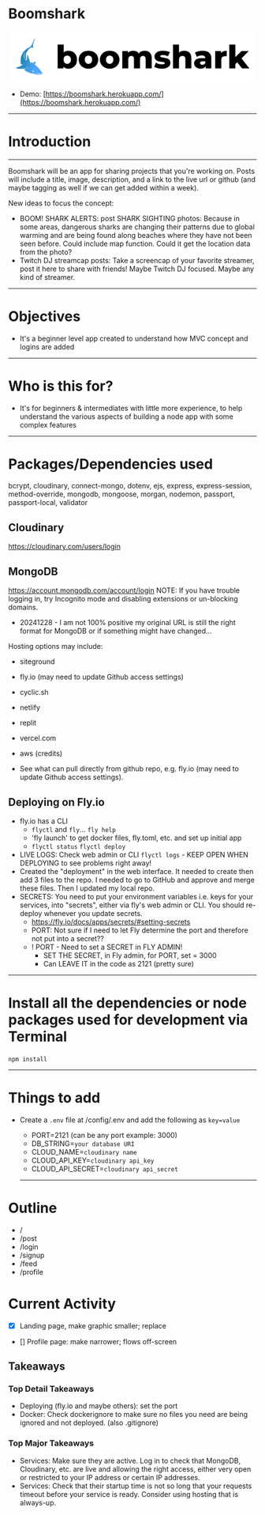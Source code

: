 # Boomshark

![Boomshark](https://raw.githubusercontent.com/jamespro/boomshark/main/public/img/boomshark-logo.png)

- Demo: [https://boomshark.herokuapp.com/](https://boomshark.herokuapp.com/)

---

# Introduction

---

Boomshark will be an app for sharing projects that you're working on. Posts will include a title, image, description, and a link to the live url or github (and maybe tagging as well if we can get added within a week).

New ideas to focus the concept:

- BOOM! SHARK ALERTS: post SHARK SIGHTING photos: Because in some areas, dangerous sharks are changing their patterns due to global warming and are being found along beaches where they have not been seen before. Could include map function. Could it get the location data from the photo?
- Twitch DJ streamcap posts: Take a screencap of your favorite streamer, post it here to share with friends! Maybe Twitch DJ focused. Maybe any kind of streamer.

---

# Objectives

- It's a beginner level app created to understand how MVC concept and logins are added

---

# Who is this for?

- It's for beginners & intermediates with little more experience, to help understand the various aspects of building a node app with some complex features

---

# Packages/Dependencies used

bcrypt, cloudinary, connect-mongo, dotenv, ejs, express, express-session, method-override, mongodb, mongoose, morgan, nodemon, passport, passport-local, validator

## Cloudinary

https://cloudinary.com/users/login

## MongoDB

https://account.mongodb.com/account/login
NOTE: If you have trouble logging in, try Incognito mode and disabling extensions or un-blocking domains.

- 20241228 - I am not 100% positive my original URL is still the right format for MongoDB or if something might have changed...

Hosting options may include:

- siteground
- fly.io (may need to update Github access settings)
- cyclic.sh
- netlify
- replit
- vercel.com
- aws (credits)

- See what can pull directly from github repo, e.g. fly.io (may need to update Github access settings).

## Deploying on Fly.io

- fly.io has a CLI
  - `flyctl` and `fly`... `fly help`
  - 'fly launch' to get docker files, fly.toml, etc. and set up initial app
  - `flyctl status` `flyctl deploy`
- LIVE LOGS: Check web admin or CLI `flyctl logs` - KEEP OPEN WHEN DEPLOYING to see problems right away!
- Created the "deployment" in the web interface. It needed to create then add 3 files to the repo. I needed to go to GitHub and approve and merge these files. Then I updated my local repo.
- SECRETS: You need to put your environment variables i.e. keys for your services, into "secrets", either via fly's web admin or CLI. You should re-deploy whenever you update secrets.
  - https://fly.io/docs/apps/secrets/#setting-secrets
  - PORT: Not sure if I need to let Fly determine the port and therefore not put into a secret??
  - ! PORT - Need to set a SECRET in FLY ADMIN!
    - SET THE SECRET, in Fly admin, for PORT, set = 3000
    - Can LEAVE IT in the code as 2121 (pretty sure)

---

# Install all the dependencies or node packages used for development via Terminal

`npm install`

---

# Things to add

- Create a `.env` file at /config/.env and add the following as `key=value`

  - PORT=2121 (can be any port example: 3000)
  - DB_STRING=`your database URI`
  - CLOUD_NAME=`cloudinary name`
  - CLOUD_API_KEY=`cloudinary api_key`
  - CLOUD_API_SECRET=`cloudinary api_secret`

  ***

# Outline

- /
- /post
- /login
- /signup
- /feed
- /profile

# Current Activity

- [x] Landing page, make graphic smaller; replace
- [] Profile page: make narrower; flows off-screen

## Takeaways

### Top Detail Takeaways

- Deploying (fly.io and maybe others): set the port
- Docker: Check dockerignore to make sure no files you need are being ignored and not deployed. (also .gitignore)

### Top Major Takeaways

- Services: Make sure they are active. Log in to check that MongoDB, Cloudinary, etc. are live and allowing the right access, either very open or restricted to your IP address or certain IP addresses.
- Services: Check that their startup time is not so long that your requests timeout before your service is ready. Consider using hosting that is always-up.
